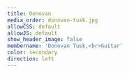```yaml
---
title: Donovan
media_order: donovan-tusk.jpg
allowCSS: default
allowJS: default
show_header_image: false
membername: 'Donovan Tusk,<br>Guitar'
color: secondary
direction: left
---
```


